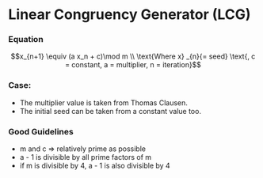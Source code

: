 # Linear Congruency Generator (LCG)

### Equation
```math
x_{n+1} \equiv (a x_n + c)\mod m
\\
\text{Where x} _{n}{= seed} \text{, c = constant, a = multiplier, n = iteration}
```
### Case:
- The multiplier value is taken from Thomas Clausen.
- The initial seed can be taken from a constant value too.

### Good Guidelines
- m and c => relatively prime as possible
- a - 1 is divisible by all prime factors of m
- if m is divisible by 4, a - 1 is also divisible by 4
